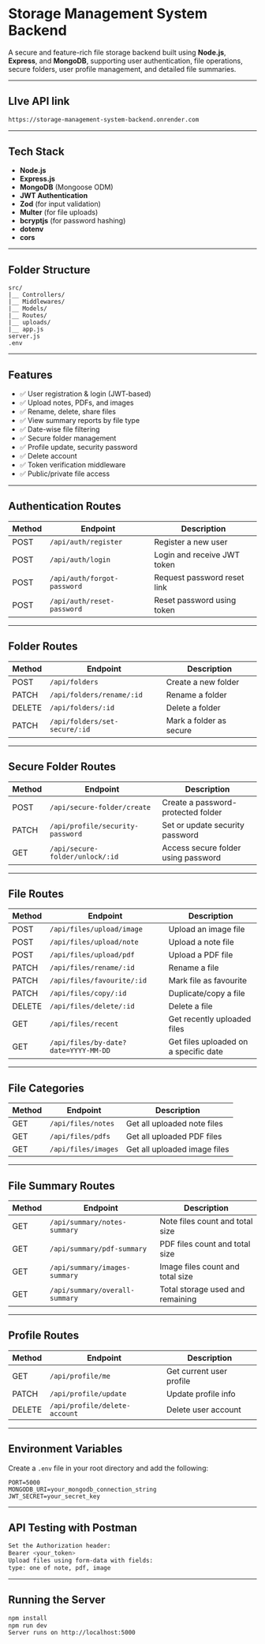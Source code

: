 #  Storage Management System Backend

A secure and feature-rich file storage backend built using **Node.js**, **Express**, and **MongoDB**, supporting user authentication, file operations, secure folders, user profile management, and detailed file summaries.

---

## LIve API link

```bash
https://storage-management-system-backend.onrender.com
```

---

##  Tech Stack

- **Node.js**
- **Express.js**
- **MongoDB** (Mongoose ODM)
- **JWT Authentication**
- **Zod** (for input validation)
- **Multer** (for file uploads)
- **bcryptjs** (for password hashing)
- **dotenv**
- **cors**

---

##  Folder Structure

```
src/
|__ Controllers/
|__ Middlewares/
|__ Models/
|__ Routes/
|__ uploads/
|__ app.js
server.js
.env
```

---

##  Features

- ✅ User registration & login (JWT-based)
- ✅ Upload notes, PDFs, and images
- ✅ Rename, delete, share files
- ✅ View summary reports by file type
- ✅ Date-wise file filtering
- ✅ Secure folder management
- ✅ Profile update, security password
- ✅ Delete account
- ✅ Token verification middleware
- ✅ Public/private file access

---

##  Authentication Routes

| Method | Endpoint                        | Description                      |
|--------|----------------------------------|----------------------------------|
| POST   | `/api/auth/register`            | Register a new user              |
| POST   | `/api/auth/login`               | Login and receive JWT token      |
| POST   | `/api/auth/forgot-password`     | Request password reset link      |
| POST   | `/api/auth/reset-password`      | Reset password using token       |

---

##  Folder Routes

| Method | Endpoint                             | Description                   |
|--------|--------------------------------------|-------------------------------|
| POST   | `/api/folders`                       | Create a new folder           |
| PATCH  | `/api/folders/rename/:id`            | Rename a folder               |
| DELETE | `/api/folders/:id`                   | Delete a folder               |
| PATCH  | `/api/folders/set-secure/:id`        | Mark a folder as secure       |

---

##  Secure Folder Routes

| Method | Endpoint                             | Description                             |
|--------|--------------------------------------|-----------------------------------------|
| POST   | `/api/secure-folder/create`          | Create a password-protected folder      |
| PATCH  | `/api/profile/security-password`     | Set or update security password         |
| GET    | `/api/secure-folder/unlock/:id`      | Access secure folder using password     |

---

##  File Routes

| Method | Endpoint                                | Description                            |
|--------|------------------------------------------|----------------------------------------|
| POST   | `/api/files/upload/image`               | Upload an image file                   |
| POST   | `/api/files/upload/note`                | Upload a note file                     |
| POST   | `/api/files/upload/pdf`                 | Upload a PDF file                      |
| PATCH  | `/api/files/rename/:id`                 | Rename a file                          |
| PATCH  | `/api/files/favourite/:id`              | Mark file as favourite                 |
| PATCH  | `/api/files/copy/:id`                   | Duplicate/copy a file                  |
| DELETE | `/api/files/delete/:id`                 | Delete a file                          |
| GET    | `/api/files/recent`                     | Get recently uploaded files            |
| GET    | `/api/files/by-date?date=YYYY-MM-DD`    | Get files uploaded on a specific date  |

---

##  File Categories

| Method | Endpoint             | Description                    |
|--------|----------------------|--------------------------------|
| GET    | `/api/files/notes`   | Get all uploaded note files    |
| GET    | `/api/files/pdfs`    | Get all uploaded PDF files     |
| GET    | `/api/files/images`  | Get all uploaded image files   |

---

##  File Summary Routes

| Method | Endpoint                        | Description                            |
|--------|----------------------------------|----------------------------------------|
| GET    | `/api/summary/notes-summary`     | Note files count and total size        |
| GET    | `/api/summary/pdf-summary`       | PDF files count and total size         |
| GET    | `/api/summary/images-summary`    | Image files count and total size       |
| GET    | `/api/summary/overall-summary`   | Total storage used and remaining       |

---

##  Profile Routes

| Method | Endpoint                          | Description                  |
|--------|------------------------------------|------------------------------|
| GET    | `/api/profile/me`                 | Get current user profile     |
| PATCH  | `/api/profile/update`             | Update profile info          |
| DELETE | `/api/profile/delete-account`     | Delete user account          |

---

##  Environment Variables

Create a `.env` file in your root directory and add the following:

```env
PORT=5000
MONGODB_URI=your_mongodb_connection_string
JWT_SECRET=your_secret_key
```
---

## API Testing with Postman

```bash
Set the Authorization header:
Bearer <your_token>
Upload files using form-data with fields:
type: one of note, pdf, image
```

---

## Running the Server

```bash
npm install
npm run dev
Server runs on http://localhost:5000
```


